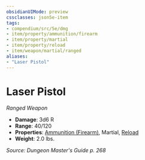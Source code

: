 ```yaml
---
obsidianUIMode: preview
cssclasses: json5e-item
tags:
- compendium/src/5e/dmg
- item/property/ammunition/firearm
- item/property/martial
- item/property/reload
- item/weapon/martial/ranged
aliases: 
- "Laser Pistol"
---
```

# Laser Pistol
*Ranged Weapon*  

- **Damage**: 3d6 R
- **Range**: 40/120
- **Properties**: [Ammunition (Firearm)](/Systems/5e/rules/item-properties.md#Ammunition%20(Firearm)), Martial, [Reload](/Systems/5e/rules/item-properties.md#Reload)
- **Weight**: 2.0 lbs.

*Source: Dungeon Master's Guide p. 268*